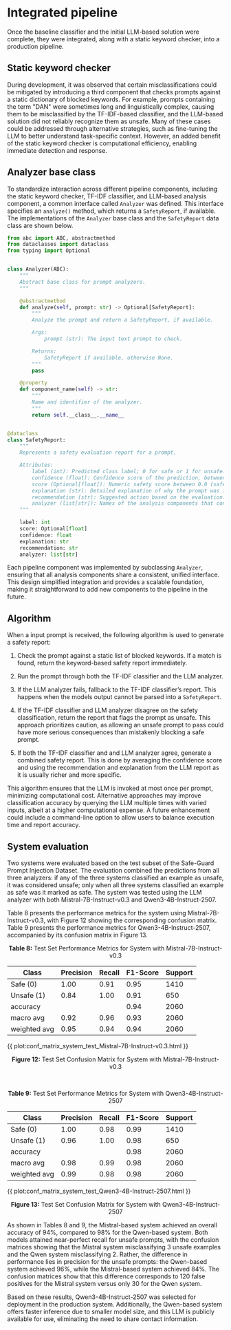 # Integrated pipeline

Once the baseline classifier and the initial LLM-based solution were complete, they were integrated, along with a static keyword checker, into a production pipeline.

## Static keyword checker

During development, it was observed that certain misclassifications could be mitigated by introducing a third component that checks prompts against a static dictionary of blocked keywords. For example, prompts containing the term "DAN" were sometimes long and linguistically complex, causing them to be misclassified by the TF-IDF-based classifier, and the LLM-based solution did not reliably recognize them as unsafe. Many of these cases could be addressed through alternative strategies, such as fine-tuning the LLM to better understand task-specific context. However, an added benefit of the static keyword checker is computational efficiency, enabling immediate detection and response.

## Analyzer base class

To standardize interaction across different pipeline components, including the static keyword checker, TF-IDF classifier, and LLM-based analysis component, a common interface called `Analyzer` was defined. This interface specifies an `analyze()` method, which returns a `SafetyReport`, if available. The implementations of the `Analyzer` base class and the `SafetyReport` data class are shown below.

```python
from abc import ABC, abstractmethod
from dataclasses import dataclass
from typing import Optional


class Analyzer(ABC):
    """
    Abstract base class for prompt analyzers.
    """

    @abstractmethod
    def analyze(self, prompt: str) -> Optional[SafetyReport]:
        """
        Analyze the prompt and return a SafetyReport, if available.

        Args:
            prompt (str): The input text prompt to check.

        Returns:
            SafetyReport if available, otherwise None.
        """
        pass

    @property
    def component_name(self) -> str:
        """
        Name and identifier of the analyzer.
        """
        return self.__class__.__name__


@dataclass
class SafetyReport:
    """
    Represents a safety evaluation report for a prompt.

    Attributes:
        label (int): Predicted class label; 0 for safe or 1 for unsafe.
        confidence (float): Confidence score of the prediction, between 0.0 and 1.0.
        score (Optional[float]): Numeric safety score between 0.0 (safe) and 1.0 (unsafe).
        explanation (str): Detailed explanation of why the prompt was flagged.
        recommendation (str): Suggested action based on the evaluation.
        analyzer (list[str]): Names of the analysis components that contributed to the report.
    """

    label: int
    score: Optional[float]
    confidence: float
    explanation: str
    recommendation: str
    analyzer: list[str]
```

Each pipeline component was implemented by subclassing `Analyzer`, ensuring that all analysis components share a consistent, unified interface. This design simplified integration and provides a scalable foundation, making it straightforward to add new components to the pipeline in the future.

## Algorithm

When a input prompt is received, the following algorithm is used to generate a safety report:

1. Check the prompt against a static list of blocked keywords. If a match is found, return the keyword-based safety report immediately.

2. Run the prompt through both the TF-IDF classifier and the LLM analyzer.

3. If the LLM analyzer fails, fallback to the TF-IDF classifier’s report. This happens when the models output cannot be parsed into a `SafetyReport`.

4. If the TF-IDF classifier and LLM analyzer disagree on the safety classification, return the report that flags the prompt as unsafe. This approach prioritizes caution, as allowing an unsafe prompt to pass could have more serious consequences than mistakenly blocking a safe prompt.

5. If both the TF-IDF classifier and and LLM analyzer agree, generate a combined safety report. This is done by averaging the confidence score and using the recommendation and explanation from the LLM report as it is usually richer and more specific.

This algorithm ensures that the LLM is invoked at most once per prompt, minimizing computational cost. Alternative approaches may improve classification accuracy by querying the LLM multiple times with varied inputs, albeit at a higher computational expense. A future enhancement could include a command-line option to allow users to balance execution time and report accuracy.

## System evaluation

Two systems were evaluated based on the test subset of the Safe-Guard Prompt Injection Dataset. The evaluation combined the predictions from all three analyzers: if any of the three systems classified an example as unsafe, it was considered unsafe; only when all three systems classified an example as safe was it marked as safe. The system was tested using the LLM analyzer with both Mistral-7B-Instruct-v0.3 and Qwen3-4B-Instruct-2507.

Table 8 presents the performance metrics for the system using Mistral-7B-Instruct-v0.3, with Figure 12 showing the corresponding confusion matrix. Table 9 presents the performance metrics for Qwen3-4B-Instruct-2507, accompanied by its confusion matrix in Figure 13.

<p align="center"><strong>Table 8:</strong> Test Set Performance Metrics for System with Mistral-7B-Instruct-v0.3</p>

<table>
  <thead>
    <tr>
      <th>Class</th>
      <th>Precision</th>
      <th>Recall</th>
      <th>F1-Score</th>
      <th>Support</th>
    </tr>
  </thead>
  <tbody>
    <tr>
      <td>Safe (0)</td>
      <td>1.00</td>
      <td>0.91</td>
      <td>0.95</td>
      <td>1410</td>
    </tr>
    <tr>
      <td>Unsafe (1)</td>
      <td>0.84</td>
      <td>1.00</td>
      <td>0.91</td>
      <td>650</td>
    </tr>
    <tr>
      <td>accuracy</td>
      <td></td>
      <td></td>
      <td>0.94</td>
      <td>2060</td>
    </tr>
    <tr>
      <td>macro avg</td>
      <td>0.92</td>
      <td>0.96</td>
      <td>0.93</td>
      <td>2060</td>
    </tr>
    <tr>
      <td>weighted avg</td>
      <td>0.95</td>
      <td>0.94</td>
      <td>0.94</td>
      <td>2060</td>
    </tr>
  </tbody>
</table>

{{ plot:conf_matrix_system_test_Mistral-7B-Instruct-v0.3.html }}

<p align="center"><strong>Figure 12:</strong> Test Set Confusion Matrix for System with Mistral-7B-Instruct-v0.3</p>

<br>

<p align="center"><strong>Table 9:</strong> Test Set Performance Metrics for System with Qwen3-4B-Instruct-2507</p>

<table>
  <thead>
    <tr>
      <th>Class</th>
      <th>Precision</th>
      <th>Recall</th>
      <th>F1-Score</th>
      <th>Support</th>
    </tr>
  </thead>
  <tbody>
    <tr>
      <td>Safe (0)</td>
      <td>1.00</td>
      <td>0.98</td>
      <td>0.99</td>
      <td>1410</td>
    </tr>
    <tr>
      <td>Unsafe (1)</td>
      <td>0.96</td>
      <td>1.00</td>
      <td>0.98</td>
      <td>650</td>
    </tr>
    <tr>
      <td>accuracy</td>
      <td></td>
      <td></td>
      <td>0.98</td>
      <td>2060</td>
    </tr>
    <tr>
      <td>macro avg</td>
      <td>0.98</td>
      <td>0.99</td>
      <td>0.98</td>
      <td>2060</td>
    </tr>
    <tr>
      <td>weighted avg</td>
      <td>0.99</td>
      <td>0.98</td>
      <td>0.98</td>
      <td>2060</td>
    </tr>
  </tbody>
</table>

{{ plot:conf_matrix_system_test_Qwen3-4B-Instruct-2507.html }}

<p align="center"><strong>Figure 13:</strong> Test Set Confusion Matrix for System with Qwen3-4B-Instruct-2507</p>

As shown in Tables 8 and 9, the Mistral-based system achieved an overall accuracy of 94%, compared to 98% for the Qwen-based system. Both models attained near-perfect recall for unsafe prompts, with the confusion matrices showing that the Mistral system misclassifying 3 unsafe examples and the Qwen system misclassifying 2. Rather, the difference in performance lies in precision for the unsafe prompts: the Qwen-based system achieved 96%, while the Mistral-based system achieved 84%. The confusion matrices show that this difference corresponds to 120 false positives for the Mistral system versus only 30 for the Qwen system.

Based on these results, Qwen3-4B-Instruct-2507 was selected for deployment in the production system. Additionally, the Qwen-based system offers faster inference due to smaller model size, and this LLM is publicly available for use, eliminating the need to share contact information.
